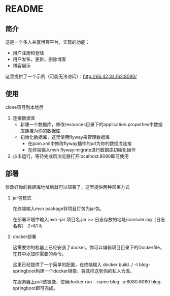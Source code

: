 # README

## 简介
这是一个多人共享博客平台，实现的功能：

- 用户注册和登陆
- 用户发布，更新，删除博客
- 博客展示

这里提供了一个示例（可能无法访问）：http://66.42.34.162:8080/

## 使用

clone项目到本地后

1. 连接数据库
   - 新建一个数据库，修改resources目录下的application.properties中数据库连接为你的数据库
   - 初始化数据库，这里使用flyway来管理数据库
     - 在pom.xml中修改flyway插件的url为你的数据库连接
     - 在终端输入mvn flyway:migrate进行数据库初始化操作
2. 点击运行，等待完成后浏览器打开localhost:8080即可使用

## 部署

修改好你的数据库地址后就可以部署了，这里提供两种部署方式

1. jar包模式

   在终端输入mvn  package将项目打包为jar包。

   在部署环境中输入java -jar 项目名.jar >>  日志存放的地址/console.log（日志名称） 2>&1 &

2. docker部署

   这需要你的机器上已经安装了docker。你可以编辑项目目录下的Dockerfile，在其中添加你需要的命令。

   这里已经提供了一个简单的配置，在终端输入 docker build ./ -t blog-springboot构建一个docker镜像，将其推送到你的私人仓库。

   在服务器上pull该镜像，使用docker run --name blog -p:8080:8080 blog-springboot即可完成。

   

